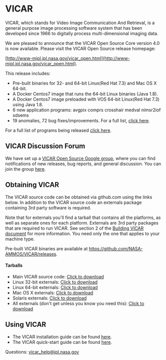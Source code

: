 # VICAR
VICAR, which stands for Video Image Communication And Retrieval, is a general purpose image processing software system that has been developed since 1966 to digitally process multi-dimensional imaging data.

We are pleased to announce that the VICAR Open Source Core version 4.0 is now available.
Please visit the VICAR Open Source release homepage:

[http://www-mipl.jpl.nasa.gov/vicar_open.html](http://www-mipl.jpl.nasa.gov/vicar_open.html).

This release includes:

- Pre-built binaries for 32- and 64-bit Linux(Red Hat 7.3) and Mac OS X 64-bit. 
- A Docker Centos7 image that runs the 64-bit Linux binaries (Java 1.8).
- A Docker Centos7 image preloaded with VOS 64-bit Linux(Red Hat 7.3) using Java 1.8.
- 6 new application programs: 
  avgpix 
  comprs 
  crosshair 
  medval
  nimsr2iof 
  sdsems
- 19 anomalies, 72 bug fixes/improvements. For a full list, [click here](vos/docsource/vicar/VOS4-Release-Notes.pdf).

For a full list of programs being released [click here](vos/docsource/vicar/VICAR_OS_contents_v4.0.pdf).

## VICAR Discussion Forum

We have set up a [VICAR Open Source Google group](https://groups.google.com/forum/#!forum/vicar-open-source/), where you can find notifications of new releases, bug reports, and general discussion. You can join the group [here](https://groups.google.com/forum/#!forum/vicar-open-source/join). 

## Obtaining VICAR

The VICAR source code can be obtained via github.com using the links below. In addition to the VICAR source code an externals package containing 3rd party software is required. 

Note that for externals you'll find a tarball that contains all the platforms, as
well as separate ones for each platform. Externals are 3rd party packages that are required to run VICAR. See section 2 of the [Building VICAR document](vos/docsource/vicar/VICAR_build_4.0.pdf) for more information. You need only the one that
applies to your machine type.

Pre-built VICAR binaries are available at https://github.com/NASA-AMMOS/VICAR/releases.

#### Tarballs

* Main VICAR source code:  [Click to download](https://github.com/NASA-AMMOS/VICAR/tarball/master)
* Linux 32-bit externals:  [Click to download](http://www-mipl.jpl.nasa.gov/vicar_os/v4.0/vicar_open_ext_x86-linux_4.0.tar.gz)
* Linux 64-bit externals:  [Click to download](http://www-mipl.jpl.nasa.gov/vicar_os/v4.0/vicar_open_ext_x86-64-linx_4.0.tar.gz)
* Mac OS X externals:  [Click to download](http://www-mipl.jpl.nasa.gov/vicar_os/v4.0/vicar_open_ext_mac64-osx_4.0.tar.gz)
* Solaris externals:  [Click to download](http://www-mipl.jpl.nasa.gov/vicar_os/v4.0/vicar_open_ext_sun-solr_4.0.tar.gz)
* All externals (don't get unless you know you need this): [Click to download](http://www-mipl.jpl.nasa.gov/vicar_os/v4.0/vicar_open_ext_4.0.tar.gz)

## Using VICAR

* The VICAR installation guide can be found [here](vos/docsource/vicar/VICAR_build_4.0.pdf).
* The VICAR quick-start guide can be found [here](vos/docsource/vicar/VICAR_guide_4.0.pdf).


Questions:  vicar_help@jpl.nasa.gov
